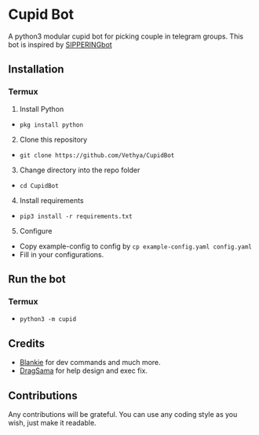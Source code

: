# Cupid Bot
A python3 modular cupid bot for picking couple in telegram groups. This bot is inspired by [SIPPERINGbot](https://t.me/SHIPPERINGbot)
## Installation
### Termux
1. Install Python
- `pkg install python`
2. Clone this repository
- `git clone https://github.com/Vethya/CupidBot`
3. Change directory into the repo folder
- `cd CupidBot`
4. Install requirements
- `pip3 install -r requirements.txt`
5. Configure
- Copy example-config to config by `cp example-config.yaml config.yaml`
- Fill in your configurations.
## Run the bot
### Termux
- `python3 -m cupid`
## Credits
- [Blankie](https://github.com/the-blank-x) for dev commands and much more.
- [DragSama](https://github.com/DragSama) for help design and exec fix.
## Contributions
Any contributions will be grateful. You can use any coding style as you wish, just make it readable.
